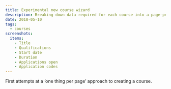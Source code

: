 ```yaml
---
title: Experimental new course wizard
description: Breaking down data required for each course into a page-per-thing wizard
date: 2018-05-10
tags:
  - courses
screenshots:
  items:
    - Title
    - Qualifications
    - Start date
    - Duration
    - Applications open
    - Application codes
---
```


First attempts at a ‘one thing per page’ approach to creating a course.
